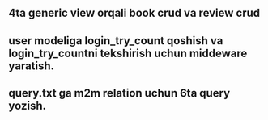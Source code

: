 ## 4ta generic view orqali book crud va review crud
## user modeliga login_try_count qoshish va login_try_countni tekshirish uchun middeware yaratish.
## query.txt ga m2m relation uchun 6ta query yozish.